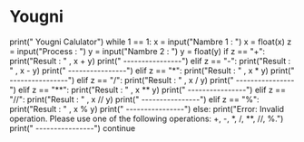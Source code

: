 # Yougni
print("              Yougni Calulator")
while 1 == 1:
  x = input("Nambre 1 : ")
  x = float(x)
  z = input("Process : ")
  y = input("Nambre 2 : ")
  y = float(y)
  if z == "+":
    print("Result : " , x + y)
    print("              ----------------")
  elif z == "-":
    print("Result : " , x - y)
    print("              ----------------")
  elif z == "*":
    print("Result : " , x * y)
    print("              ----------------")
  elif z == "/":
    print("Result : " , x / y)
    print("              ----------------")
  elif z == "**":
    print("Result : " , x ** y)
    print("              ----------------")
  elif z == "//":
    print("Result : " , x // y)
    print("              ----------------")
  elif z == "%":
    print("Result : " , x % y)
    print("              ----------------")
  else:
    print("Error: Invalid operation. Please use one of the following operations: +, -, *, /, **, //, %.")
    print("              ----------------")
  continue
